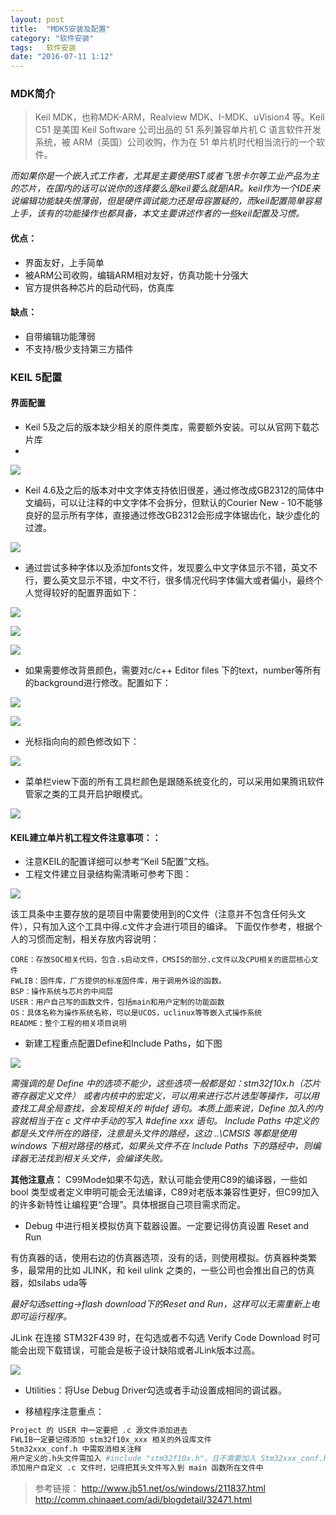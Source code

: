 ```yaml
---
layout: post
title:  "MDK5安装及配置"
category: "软件安装"
tags:   软件安装
date: "2016-07-11 1:12"
---
```



### MDK简介

> Keil MDK，也称MDK-ARM，Realview MDK、I-MDK、uVision4 等。Keil C51 是美国 Keil Software 公司出品的 51 系列兼容单片机 C 语言软件开发系统，被 ARM（英国）公司收购，作为在 51 单片机时代相当流行的一个软件。

*而如果你是一个嵌入式工作者，尤其是主要使用ST或者飞思卡尔等工业产品为主的芯片，在国内的话可以说你的选择要么是keil要么就是IAR。keil作为一个IDE来说编辑功能缺失恨薄弱，但是硬件调试能力还是毋容置疑的，而keil配置简单容易上手，该有的功能操作也都具备，本文主要讲述作者的一些keil配置及习惯。*

#### 优点：

- 界面友好，上手简单
- 被ARM公司收购，编辑ARM相对友好，仿真功能十分强大
- 官方提供各种芯片的启动代码，仿真库

#### 缺点：

- 自带编辑功能薄弱
- 不支持/极少支持第三方插件

<!-- more -->


### KEIL 5配置

#### 界面配置

- Keil 5及之后的版本缺少相关的原件类库，需要额外安装。可以从官网下载芯片库
- 
![](https://raw.githubusercontent.com/noparkinghere/noparkinghere.github.io/master/img/2016-07-11-MDK5%E5%AE%89%E8%A3%85%E5%8F%8A%E9%85%8D%E7%BD%AE/Picture1.png)

- Keil 4.6及之后的版本对中文字体支持依旧很差，通过修改成GB2312的简体中文编码，可以让注释的中文字体不会拆分，但默认的Courier New - 10不能够良好的显示所有字体，直接通过修改GB2312会形成字体锯齿化，缺少虚化的过渡。

![](https://raw.githubusercontent.com/noparkinghere/noparkinghere.github.io/master/img/2016-07-11-MDK5%E5%AE%89%E8%A3%85%E5%8F%8A%E9%85%8D%E7%BD%AE/Picture2.png)

- 通过尝试多种字体以及添加fonts文件，发现要么中文字体显示不错，英文不行，要么英文显示不错，中文不行，很多情况代码字体偏大或者偏小，最终个人觉得较好的配置界面如下：

![](https://raw.githubusercontent.com/noparkinghere/noparkinghere.github.io/master/img/2016-07-11-MDK5%E5%AE%89%E8%A3%85%E5%8F%8A%E9%85%8D%E7%BD%AE/Picture3.png)

![](https://raw.githubusercontent.com/noparkinghere/noparkinghere.github.io/master/img/2016-07-11-MDK5%E5%AE%89%E8%A3%85%E5%8F%8A%E9%85%8D%E7%BD%AE/Picture4.png)

![](https://raw.githubusercontent.com/noparkinghere/noparkinghere.github.io/master/img/2016-07-11-MDK5%E5%AE%89%E8%A3%85%E5%8F%8A%E9%85%8D%E7%BD%AE/Picture5.png)

- 如果需要修改背景颜色，需要对c/c++ Editor files 下的text，number等所有的background进行修改。配置如下：

![](https://raw.githubusercontent.com/noparkinghere/noparkinghere.github.io/master/img/2016-07-11-MDK5%E5%AE%89%E8%A3%85%E5%8F%8A%E9%85%8D%E7%BD%AE/Picture6.png)

![](https://raw.githubusercontent.com/noparkinghere/noparkinghere.github.io/master/img/2016-07-11-MDK5%E5%AE%89%E8%A3%85%E5%8F%8A%E9%85%8D%E7%BD%AE/Picture7.png)

- 光标指向向的颜色修改如下：

![](https://raw.githubusercontent.com/noparkinghere/noparkinghere.github.io/master/img/2016-07-11-MDK5%E5%AE%89%E8%A3%85%E5%8F%8A%E9%85%8D%E7%BD%AE/Picture8.png)

- 菜单栏view下面的所有工具栏颜色是跟随系统变化的，可以采用如果腾讯软件管家之类的工具开启护眼模式。

![](https://raw.githubusercontent.com/noparkinghere/noparkinghere.github.io/master/img/2016-07-11-MDK5%E5%AE%89%E8%A3%85%E5%8F%8A%E9%85%8D%E7%BD%AE/Picture9.png)


#### KEIL建立单片机工程文件注意事项：：
- 注意KEIL的配置详细可以参考“Keil 5配置”文档。
- 工程文件建立目录结构需清晰可参考下图：

![](https://raw.githubusercontent.com/noparkinghere/noparkinghere.github.io/master/img/2016-07-11-MDK5%E5%AE%89%E8%A3%85%E5%8F%8A%E9%85%8D%E7%BD%AE/Picture10.png)

该工具条中主要存放的是项目中需要使用到的C文件（注意并不包含任何头文件），只有加入这个工具中得.c文件才会进行项目的编译。
下面仅作参考，根据个人的习惯而定制，相关存放内容说明：
```
CORE：存放SOC相关代码，包含.s启动文件，CMSIS的部分.c文件以及CPU相关的底层核心文件
FWLIB：固件库，厂方提供的标准固件库，用于调用外设的函数。
BSP：操作系统与芯片的中间层
USER：用户自己写的函数文件，包括main和用户定制的功能函数
OS：具体名称为操作系统名称，可以是UCOS，uclinux等等嵌入式操作系统
README：整个工程的相关项目说明
```
- 新建工程重点配置Define和Include Paths，如下图

![](https://raw.githubusercontent.com/noparkinghere/noparkinghere.github.io/master/img/2016-07-11-MDK5%E5%AE%89%E8%A3%85%E5%8F%8A%E9%85%8D%E7%BD%AE/Picture12.png)


*需强调的是 Define 中的选项不能少，这些选项一般都是如：stm32f10x.h（芯片寄存器定义文件） 或者内核中的宏定义，可以用来进行芯片选型等操作，可以用查找工具全局查找，会发现相关的 #ifdef 语句。本质上面来说，Define 加入的内容就相当于在 c 文件中手动的写入 #define xxx 语句。
Include Paths 中定义的都是头文件所在的路径，注意是头文件的路经，这边 ..\CMSIS 等都是使用 windows 下相对路径的格式，如果头文件不在 Include Paths 下的路经中，则编译器无法找到相关头文件，会编译失败。*

**其他注意点：**
C99Mode如果不勾选，默认可能会使用C89的编译器，一些如 bool 类型或者定义申明可能会无法编译，C89对老版本兼容性更好，但C99加入的许多新特性让编程更“合理”。具体根据自己项目需求而定。

- Debug 中进行相关模拟仿真下载器设置。一定要记得仿真设置 Reset and Run

有仿真器的话，使用右边的仿真器选项，没有的话，则使用模拟。仿真器种类繁多，最常用的比如 JLINK，和 keil ulink 之类的，一些公司也会推出自己的仿真器，如silabs uda等

*最好勾选setting->flash download下的Reset and Run，这样可以无需重新上电即可运行程序。*

JLink 在连接 STM32F439 时，在勾选或者不勾选 Verify Code Download 时可能会出现下载错误，可能会是板子设计缺陷或者JLink版本过高。

![](https://raw.githubusercontent.com/noparkinghere/noparkinghere.github.io/master/img/2016-07-11-MDK5%E5%AE%89%E8%A3%85%E5%8F%8A%E9%85%8D%E7%BD%AE/Picture11.png)

- Utilities：将Use Debug Driver勾选或者手动设置成相同的调试器。

- 移植程序注意重点：

```sh
Project 的 USER 中一定要把 .c 源文件添加进去 
FWLIB一定要记得添加 stm32f10x_xxx 相关的外设库文件
Stm32xxx_conf.h 中需取消相关注释
用户定义的.h头文件需加入 #include "stm32f10x.h"，且不需要加入 Stm32xxx_conf.h 因为该头文件已经在 #include "stm32f10x.h" 中包含了。
添加用户自定义 .c 文件时，记得把其头文件写入到 main 函数所在文件中
```


> 参考链接：
> http://www.jb51.net/os/windows/211837.html
> http://comm.chinaaet.com/adi/blogdetail/32471.html
